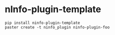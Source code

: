 nInfo-plugin-template
=====================

    pip install ninfo-plugin-template
    paster create -t ninfo_plugin ninfo-plugin-foo

